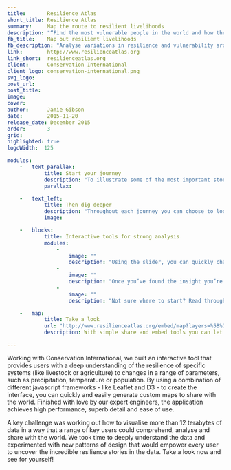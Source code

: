 ```yaml
---
title:       Resilience Atlas
short_title: Resilience Atlas
summary:     Map the route to resilient livelihoods
description: "“Find the most vulnerable people in the world and how they adapt to stresses and shocks”"
fb_title:    Map out resilient livelihoods
fb_description: "Analyse variations in resilience and vulnerability around the world using interactive maps"
link:        http://www.resilienceatlas.org
link_short:  resilienceatlas.org
client:      Conservation International
client_logo: conservation-international.png
svg_logo:    
post_url:    
post_title:  
image:       
cover:       
author:      Jamie Gibson
date:        2015-11-20
release_date: December 2015
order:       3
grid:       
highlighted: true
logoWidth:  125

modules:
    -   text_parallax:
            title: Start your journey
            description: "To illustrate some of the most important stories across the world we’ve collected together map layers, pictures and stories into compelling journeys. Quickly assess the livelihoods at stake, the stresses and shocks that affect those livelihoods and the vulnerabilities that could undermine them."
            parallax:

    -   text_left:
            title: Then dig deeper
            description: "Throughout each journey you can choose to look at the data on the map. With a wide range of indicators to choose from, you can dig even deeper and see how the possession of different assets improves resilience, or which shocks an area is most at risk from. Once you’ve found the data you want, you can find out where the data came from, download it for further analysis, or share it with your networks."
            image:

    -   blocks:
            title: Interactive tools for strong analysis
            modules:
                -
                    image: ""
                    description: "Using the slider, you can quickly change the transparency of the layers you’ve selected on the map."
                -
                    image: ""
                    description: "Once you’ve found the insight you’re looking for, embed a map on your site to help tell your story."
                -
                    image: ""
                    description: "Not sure where to start? Read through the journeys to learn about some of the most pressing issues."

    -   map:
            title: Take a look
            url: "http://www.resilienceatlas.org/embed/map?layers=%5B%7B%22id%22%3A6%2C%22opacity%22%3A1%2C%22order%22%3A13%7D%2C%7B%22id%22%3A54%2C%22opacity%22%3A0.39%2C%22order%22%3A15%7D%2C%7B%22id%22%3A8%2C%22opacity%22%3A1%2C%22order%22%3A12%7D%5D&zoom=6&center=%7B%22lat%22%3A7.509534926636508%2C%22lng%22%3A41.50634765625%7D"
            description: With simple share and embed tools you can let the world know what you've found out.  

---
```

Working with Conservation International, we built an interactive tool that provides users with a deep understanding of the resilience of specific systems (like livestock or agriculture) to changes in a range of parameters, such as precipitation, temperature or population. By using a combination of different javascript frameworks - like Leaflet and D3 - to create the interface, you can quickly and easily generate custom maps to share with the world. Finished with love by our expert engineers, the application achieves high performance, superb detail and ease of use. 

A key challenge was working out how to visualise more than 12 terabytes of data in a way that a range of key users could comprehend, analyse and share with the world. We took time to deeply understand the data and experimented with new patterns of design that would empower every user to uncover the incredible resilience stories in the data. Take a look now and see for yourself! 
